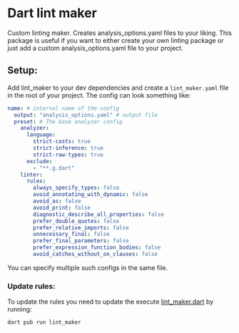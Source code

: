 # Dart lint maker
Custom linting maker. Creates analysis_options.yaml files to your liking.
This package is useful if you want to either create your own linting package or just add a custom analysis_options.yaml file to your project.

## Setup:
Add lint_maker to your dev dependencies and create a `lint_maker.yaml` file in the root of your project.
The config can look something like:
```yaml
name: # internal name of the config
  output: "analysis_options.yaml" # output file
  preset: # The base analyzer config
    analyzer:
      language:
        strict-casts: true
        strict-inference: true
        strict-raw-types: true
      exclude:
        - "**.g.dart"
    linter:
      rules:
        always_specify_types: false
        avoid_annotating_with_dynamic: false
        avoid_as: false
        avoid_print: false
        diagnostic_describe_all_properties: false
        prefer_double_quotes: false
        prefer_relative_imports: false
        unnecessary_final: false
        prefer_final_parameters: false
        prefer_expression_function_bodies: false
        avoid_catches_without_on_clauses: false
```

You can specify multiple such configs in the same file.

### Update rules:
To update the rules you need to update the execute [lint_maker.dart](bin/lint_maker.dart) by running:
```sh
dart pub run lint_maker
```

